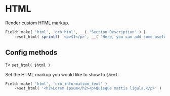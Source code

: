 # HTML

Render custom HTML markup.

```php
Field::make( 'html', 'crb_html', __( 'Section Description' ) )
	->set_html( sprintf( '<p>$1</p>', __( 'Here, you can add some useful description for the fields below / above this text.' ) ) )
```

## Config methods

?> `set_html( $html )`

Set the HTML markup you would like to show to `$html`.

```php
Field::make( 'html', 'crb_information_text' )
    ->set_html( '<h2>Lorem ipsum</h2><p>Quisque mattis ligula.</p>' )
```
